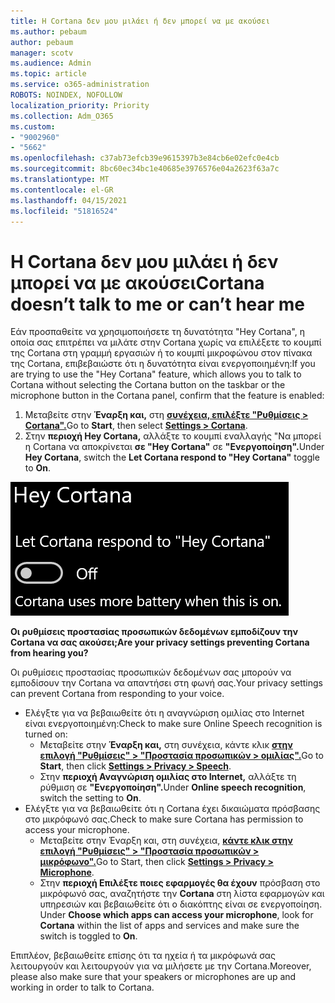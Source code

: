 ```yaml
---
title: Η Cortana δεν μου μιλάει ή δεν μπορεί να με ακούσει
ms.author: pebaum
author: pebaum
manager: scotv
ms.audience: Admin
ms.topic: article
ms.service: o365-administration
ROBOTS: NOINDEX, NOFOLLOW
localization_priority: Priority
ms.collection: Adm_O365
ms.custom:
- "9002960"
- "5662"
ms.openlocfilehash: c37ab73efcb39e9615397b3e84cb6e02efc0e4cb
ms.sourcegitcommit: 8bc60ec34bc1e40685e3976576e04a2623f63a7c
ms.translationtype: MT
ms.contentlocale: el-GR
ms.lasthandoff: 04/15/2021
ms.locfileid: "51816524"
---
```

# <a name="cortana-doesnt-talk-to-me-or-cant-hear-me"></a><span data-ttu-id="9ade6-102">Η Cortana δεν μου μιλάει ή δεν μπορεί να με ακούσει</span><span class="sxs-lookup"><span data-stu-id="9ade6-102">Cortana doesn’t talk to me or can’t hear me</span></span>

<span data-ttu-id="9ade6-103">Εάν προσπαθείτε να χρησιμοποιήσετε τη δυνατότητα "Hey Cortana", η οποία σας επιτρέπει να μιλάτε στην Cortana χωρίς να επιλέξετε το κουμπί της Cortana στη γραμμή εργασιών ή το κουμπί μικροφώνου στον πίνακα της Cortana, επιβεβαιώστε ότι η δυνατότητα είναι ενεργοποιημένη:</span><span class="sxs-lookup"><span data-stu-id="9ade6-103">If you are trying to use the "Hey Cortana" feature, which allows you to talk to Cortana without selecting the Cortana button on the taskbar or the microphone button in the Cortana panel, confirm that the feature is enabled:</span></span>

1. <span data-ttu-id="9ade6-104">Μεταβείτε στην **Έναρξη και,** στη **[συνέχεια, επιλέξτε "Ρυθμίσεις > Cortana".](ms-settings:cortana?activationSource=GetHelp)**</span><span class="sxs-lookup"><span data-stu-id="9ade6-104">Go to **Start**, then select **[Settings > Cortana](ms-settings:cortana?activationSource=GetHelp)**.</span></span>
2. <span data-ttu-id="9ade6-105">Στην **περιοχή Hey Cortana,** αλλάξτε το κουμπί εναλλαγής "Να μπορεί η Cortana να αποκρίνεται **σε "Hey Cortana"** σε **"Ενεργοποίηση".**</span><span class="sxs-lookup"><span data-stu-id="9ade6-105">Under **Hey Cortana**, switch the **Let Cortana respond to "Hey Cortana"** toggle to **On**.</span></span>

![Hey Cortana](media/hey-cortana.png)

<span data-ttu-id="9ade6-107">**Οι ρυθμίσεις προστασίας προσωπικών δεδομένων εμποδίζουν την Cortana να σας ακούσει;**</span><span class="sxs-lookup"><span data-stu-id="9ade6-107">**Are your privacy settings preventing Cortana from hearing you?**</span></span>

<span data-ttu-id="9ade6-108">Οι ρυθμίσεις προστασίας προσωπικών δεδομένων σας μπορούν να εμποδίσουν την Cortana να απαντήσει στη φωνή σας.</span><span class="sxs-lookup"><span data-stu-id="9ade6-108">Your privacy settings can prevent Cortana from responding to your voice.</span></span>
- <span data-ttu-id="9ade6-109">Ελέγξτε για να βεβαιωθείτε ότι η αναγνώριση ομιλίας στο Internet είναι ενεργοποιημένη:</span><span class="sxs-lookup"><span data-stu-id="9ade6-109">Check to make sure Online Speech recognition is turned on:</span></span>
    - <span data-ttu-id="9ade6-110">Μεταβείτε στην **Έναρξη και,** στη συνέχεια, κάντε κλικ **[στην επιλογή "Ρυθμίσεις" > "Προστασία προσωπικών > ομιλίας".](ms-settings:privacy-speech?activationSource=GetHelp)**</span><span class="sxs-lookup"><span data-stu-id="9ade6-110">Go to **Start**, then click **[Settings > Privacy > Speech](ms-settings:privacy-speech?activationSource=GetHelp)**.</span></span>
    - <span data-ttu-id="9ade6-111">Στην **περιοχή Αναγνώριση ομιλίας στο Internet,** αλλάξτε τη ρύθμιση σε **"Ενεργοποίηση".**</span><span class="sxs-lookup"><span data-stu-id="9ade6-111">Under **Online speech recognition**, switch the setting to **On**.</span></span>
- <span data-ttu-id="9ade6-112">Ελέγξτε για να βεβαιωθείτε ότι η Cortana έχει δικαιώματα πρόσβασης στο μικρόφωνό σας.</span><span class="sxs-lookup"><span data-stu-id="9ade6-112">Check to make sure Cortana has permission to access your microphone.</span></span> 
    - <span data-ttu-id="9ade6-113">Μεταβείτε στην Έναρξη και, στη συνέχεια, **[κάντε κλικ στην επιλογή "Ρυθμίσεις" > "Προστασία προσωπικών > μικρόφωνο".](ms-settings:privacy-microphone?activationSource=GetHelp)**</span><span class="sxs-lookup"><span data-stu-id="9ade6-113">Go to Start, then click **[Settings > Privacy > Microphone](ms-settings:privacy-microphone?activationSource=GetHelp)**.</span></span>
    - <span data-ttu-id="9ade6-114">Στην **περιοχή Επιλέξτε ποιες εφαρμογές θα έχουν** πρόσβαση στο μικρόφωνό σας, αναζητήστε την **Cortana** στη λίστα εφαρμογών και υπηρεσιών και βεβαιωθείτε ότι ο διακόπτης είναι σε ενεργοποίηση. </span><span class="sxs-lookup"><span data-stu-id="9ade6-114">Under **Choose which apps can access your microphone**, look for **Cortana** within the list of apps and services and make sure the switch is toggled to **On**.</span></span>

<span data-ttu-id="9ade6-115">Επιπλέον, βεβαιωθείτε επίσης ότι τα ηχεία ή τα μικρόφωνά σας λειτουργούν και λειτουργούν για να μιλήσετε με την Cortana.</span><span class="sxs-lookup"><span data-stu-id="9ade6-115">Moreover, please also make sure that your speakers or microphones are up and working in order to talk to Cortana.</span></span>
